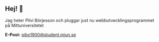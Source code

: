 ## Hej! 👋
Jag heter Pilvi Börjesson och pluggar just nu webbutvecklingsprogrammet på Mittuniversitetet

**E-Post:** pibo1900@student.miun.se
<!--
**Pilvii/Pilvii** is a ✨ _special_ ✨ repository because its `README.md` (this file) appears on your GitHub profile.

Here are some ideas to get you started:

- 🔭 I’m currently working on ...
- 🌱 I’m currently learning ...
- 👯 I’m looking to collaborate on ...
- 🤔 I’m looking for help with ...
- 💬 Ask me about ...
- 📫 How to reach me: ...
- 😄 Pronouns: ...
- ⚡ Fun fact: ...
-->
